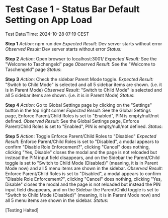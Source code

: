 # Test Case 1 - Status Bar Default Setting on App Load

Test Date/Time: 2024-10-28 07:19 CEST

**Step 1**
_Action_: npm run dev
_Expected Result:_ Dev server starts without error
_Observed Result:_ Dev server starts without error
_Status:_

**Step 2**
_Action_: Open browser to localhost:3001/
_Expected Result:_ See the "Welcome to Taschengeld" page
_Observed Result_: See the "Welcome to Taschengeld" page
_Status_:

**Step 3**
_Action_: Check the sidebar Parent Mode toggle.
_Expected Result:_ "Switch to Child Mode" is selected and all 5 sidebar items are shown. (i.e. it is in Parent Mode)
_Observed Result:_ "Switch to Child Mode" is selected and all 5 sidebar items are shown. (i.e. it is in Parent Mode)
_Status_:

**Step 4**
_Action_: Go to Global Settings page by clicking on the "Settings" button in the top right corner
_Expected Result:_ See the Global Settings page, Enforce Parent/Child Roles is set to "Enabled", PIN is empty/null/not defined.
_Observed Result:_ See the Global Settings page, Enforce Parent/Child Roles is set to "Enabled", PIN is empty/null/not defined.
_Status_:

**Step 5**
_Action_: Toggle Enforce Parent/Child Roles to "Disabled"
_Expected Result:_ Enforce Parent/Child Roles is set to "Disabled", a modal appears to confirm "Disable Role Enforcement?", clicking "Cancel" does nothing, clicking "Yes, Disable" closes the modal and the page is not reloaded but instead the PIN input field disappears, and on the Sidebar the Parent/Child toggle is set to "Switch to Child Mode (Disabled)" (meaning, it is in Parent Mode now) and all 5 menu items are shown in the sidebar.
_Observed Result:_ Enforce Parent/Child Roles is set to "Disabled", a modal appears to confirm "Disable Role Enforcement?", clicking "Cancel" does nothing, clicking "Yes, Disable" closes the modal and the page is not reloaded but instead the PIN input field disappears, and on the Sidebar the Parent/Child toggle is set to "Switch to Child Mode (Disabled)" (meaning, it is in Parent Mode now) and all 5 menu items are shown in the sidebar.
_Status_:

[Testing Halted]
